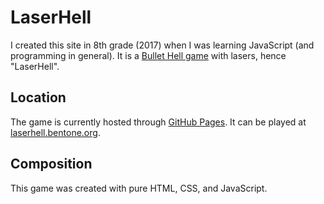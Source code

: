 # LaserHell
I created this site in 8th grade (2017) when I was learning JavaScript (and programming in general). It is a [Bullet Hell game](https://en.wikipedia.org/wiki/Shoot_%27em_up#Bullet_hell_and_niche_appeal) with lasers, hence "LaserHell".

## Location
The game is currently hosted through [GitHub Pages](https://pages.github.com). It can be played at [laserhell.bentone.org](https://laserhell.bentone.org).

## Composition
This game was created with pure HTML, CSS, and JavaScript.
